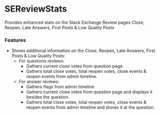 # SEReviewStats
Provides enhanced stats on the Stack Exchange Review pages Close, Reopen, Late Answers, First Posts & Low Quality Posts

### Features
- Shows additional information on the Close, Reopen, Late Answers, First Posts & Low Quality Posts:
  - For questions reviews:
    - Gathers current close votes from question page.
    - Gathers total close votes, total reopen votes, close events & reopen events from admin timeline.
  - For answer reviews:
    - Gathers flags from admin timeline
    - Gathers current close votes from question page and displays it besides the question.
    - Gathers total close votes, total reopen votes, close events & reopen events from admin timeline and shows it at the question.

